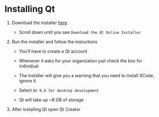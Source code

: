 # Installing Qt
1. Download the installer [here](https://www.qt.io/download-open-source)

    - Scroll down until you see `Download the Qt Online Installer`
    
2. Run the installer and follow the instuctions

     - You'll have to create a Qt account
    
     - Whenever it asks for your organization just check the box for individual

     - The installer will give you a warning that you need to install XCode, ignore it.

     - Select `Qt 6.6 for desktop development` 

    - Qt will take up ~8 GB of storage

3. After installing Qt open Qt Creator